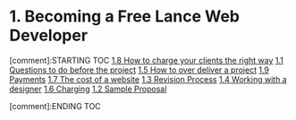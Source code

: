 # 1. Becoming a Free Lance Web Developer


[comment]:STARTING TOC
[1.8 How to charge your clients the right way](<./content/1.8 How to charge your clients the right way.md>)
[1.1 Questions to do before the project](<./content/1.1 Questions to do before the project.md>)
[1.5 How to over deliver a project](<./content/1.5 How to over deliver a project.md>)
[1.9 Payments](<./content/1.9 Payments.md>)
[1.7 The cost of a website](<./content/1.7 The cost of a website.md>)
[1.3 Revision Process](<./content/1.3 Revision Process.md>)
[1.4 Working with a designer](<./content/1.4 Working with a designer.md>)
[1.6 Charging](<./content/1.6 Charging.md>)
[1.2 Sample Proposal](<./content/1.2 Sample Proposal.md>)

[comment]:ENDING TOC